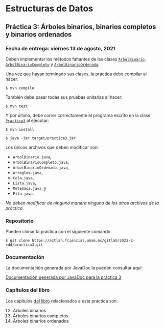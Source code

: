 Estructuras de Datos
====================

Práctica 3: Árboles binarios, binarios completos y binarios ordenados
---------------------------------------------------------------------

### Fecha de entrega: viernes 13 de agosto, 2021

Deben implementar los métodos faltantes de las clases
[`ArbolBinario`](https://aztlan.fciencias.unam.mx/gitlab/2021-2-edd/practica3/blob/master/src/main/java/mx/unam/ciencias/edd/ArbolBinario.java),
[`ArbolBinarioCompleto`](https://aztlan.fciencias.unam.mx/gitlab/2021-2-edd/practica3/blob/master/src/main/java/mx/unam/ciencias/edd/ArbolBinarioCompleto.java)
y
[`ArbolBinarioOrdenado`](https://aztlan.fciencias.unam.mx/gitlab/2021-2-edd/practica3/blob/master/src/main/java/mx/unam/ciencias/edd/ArbolBinarioOrdenado.java).

Una vez que hayan terminado sus clases, la práctica debe compilar al hacer:

```
$ mvn compile
```

También debe pasar todas sus pruebas unitarias al hacer:

```
$ mvn test
```

Y por último, debe correr correctamente el programa escrito en la clase
[`Practica3`](https://aztlan.fciencias.unam.mx/gitlab/2021-2-edd/practica3/blob/master/src/main/java/mx/unam/ciencias/edd/Practica3.java)
al ejecutar:

```
$ mvn install
...
$ java -jar target/practica3.jar
```

Los únicos archivos que deben modificar son:

* `ArbolBinario.java`,
* `ArbolBinarioCompleto.java`,
* `ArbolBinarioOrdenado.java`,
* `Arreglos.java`,
* `Cola.java`,
* `Lista.java`,
* `MeteSaca.java`, y
* `Pila.java`.

*No deben modificar de ninguna manera ninguno de los otros archivos de la
práctica*.

### Repositorio

Pueden clonar la práctica con el siguiente comando:

```
$ git clone https://aztlan.fciencias.unam.mx/gitlab/2021-2-edd/practica3.git
```

### Documentación

La documentación generada por JavaDoc la pueden consultar aquí:

[Documentación generada por JavaDoc para la práctica
3](https://aztlan.fciencias.unam.mx/~canek/2021-2-edd/practica3/apidocs/index.html)

### Capítulos del libro

Los capítulos [del
libro](https://tienda.fciencias.unam.mx/es/home/437-estructuras-de-datos-con-java-moderno-9786073009157.html)
relacionados a esta práctica son:

12. Árboles binarios
13. Árboles binarios completos
14. Árboles binarios ordenados
